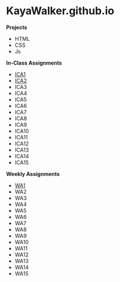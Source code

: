 # KayaWalker.github.io

**Projects**
* HTML
* CSS
* Js

**In-Class Assignments**
* [ICA1](KayaWalker.github.io/ica/ICA1)
* [ICA2](KayaWalker.github.io/ica/ICA2)
* ICA3
* ICA4
* ICA5
* ICA6
* ICA7
* ICA8
* ICA9
* ICA10
* ICA11
* ICA12
* ICA13
* ICA14
* ICA15

**Weekly Assignments**
* [WA1](KayaWalker.github.io/wa/wa1.html)
* WA2
* WA3
* WA4
* WA5
* WA6
* WA7
* WA8
* WA9
* WA10
* WA11
* WA12
* WA13
* WA14
* WA15